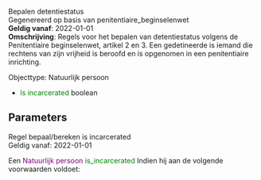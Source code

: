 Bepalen detentiestatus \
Gegenereerd op basis van penitentiaire_beginselenwet \
**Geldig vanaf**: 2022-01-01 \
**Omschrijving**: Regels voor het bepalen van detentiestatus volgens de Penitentiaire beginselenwet, artikel 2 en 3. Een gedetineerde is iemand die rechtens van zijn vrijheid is beroofd en is opgenomen in een penitentiaire inrichting.


Objecttype: Natuurlijk persoon
- <span style="color:green">Is incarcerated</span> boolean

## Parameters ##


Regel bepaal/bereken is incarcerated \
Geldig vanaf: 2022-01-01

Een <span style="color:purple">Natuurlijk persoon</span> <span style="color:green">is_incarcerated</span>
Indien hij aan de volgende voorwaarden voldoet:
